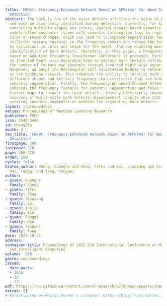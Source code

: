 ```yaml
---
title: 'FENet: Frequency-Enhanced Network Based on AFFormer for Wood Surface Defect
  Detection'
abstract: The bark is one of the major defects affecting the value of Eucalyptus veneer
  and must be accurately identified during detection. Currently, for bark defects
  exhibiting multiple shapes and colors, spatial-domain-based semantic segmentation
  models often encounter issues with semantic information loss in regions where the
  color or shape changes, which can lead to incomplete segmentation results. In contrast,
  utilizing texture features in the frequency domain can reduce the interference caused
  by variations in color and shape for the model, thereby enabling more effective
  identification of bark defects. Therefore, in this paper, a Frequency-Enhanced network
  based on Adaptive Frequency Transformer (AFFormer) is proposed. First, we propose
  an Inverted Depth-wise Separable Stem to extract more texture information by expanding
  the number of feature map channels through inverted depth-wise separable convolution.
  Moreover, we adopt the Rectangular Self-Calibration Module to refine the AFFormer
  as the backbone network. This enhances the ability to localize bark defects with
  different shapes and extracts frequency characteristics that are beneficial for
  semantic segmentation. Finally, the Frequency-Enhanced Channel Attention module
  enhances the frequency features for semantic segmentation and fuses the spatial-domain
  feature maps to recover the local details, thereby effectively improving the segmentation
  accuracy of multi-scale bark defects. Experimental results show that FENet outperforms
  existing semantic segmentation methods for segmenting bark defects.
layout: inproceedings
series: Proceedings of Machine Learning Research
publisher: PMLR
issn: 2640-3498
id: cheng25a
month: 0
tex_title: 'FENet: Frequency-Enhanced Network Based on AFFormer for Wood Surface Defect
  Detection'
firstpage: 369
lastpage: 378
page: 369-378
order: 369
cycles: false
bibtex_author: Cheng, Guanghe and Shao, Yifei and Bai, Jinqiang and Xia, Junjie and
  Hao, Fengqi and Tang, Yongwei
author:
- given: Guanghe
  family: Cheng
- given: Yifei
  family: Shao
- given: Jinqiang
  family: Bai
- given: Junjie
  family: Xia
- given: Fengqi
  family: Hao
- given: Yongwei
  family: Tang
date: 2025-10-27
address:
container-title: Proceedings of 2025 2nd International Conference on Machine Learning
  and Intelligent Computing
volume: '278'
genre: inproceedings
issued:
  date-parts:
  - 2025
  - 10
  - 27
pdf: https://raw.githubusercontent.com/mlresearch/v278/main/assets/cheng25a/cheng25a.pdf
extras: []
# Format based on Martin Fenner's citeproc: https://blog.front-matter.io/posts/citeproc-yaml-for-bibliographies/
---
```

